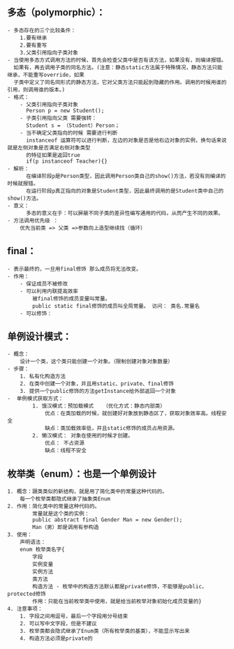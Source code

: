 ## 多态（polymorphic）：
    - 多态存在的三个比较条件：
        1.要有继承
        2.要有重写
        3.父类引用指向子类对象
    - 当使用多态方式调用方法的时候，首先会检查父类中是否有该方法，如果没有，则编译报错。
      如果有，再去调用子类的同名方法。(注意：静态static方法属于特殊情况，静态方法只能继承，不能重写override，如果
      子类中定义了同名同形式的静态方法，它对父类方法只能起到隐藏的作用。调用的时候用谁的引用，则调用谁的版本。)  
    - 格式：
        - 父类引用指向子类对象
          Person p = new Student();
        - 子类引用指向父类 需要强转：
          Student s = （Student）Person；       
        - 当不确定父类指向的时候 需要进行判断
          instanceof 运算符可以进行判断，左边的对象是否是他右边对象的实例，换句话来说就是左侧对象是否满足右侧对象类型
          的特征如果是返回true
          if(p instanceof Teacher){}
    - 解析：
          在编译阶段p是Person类型，因此调用Person类自己的show()方法，若没有则编译的时候就报错。
          在运行阶段p真正指向的对象是Student类型，因此最终调用的是Student类中自己的show()方法。      
    - 意义：
          多态的意义在于：可以屏蔽不同子类的差异性编写通用的代码，从而产生不同的效果。
    - 方法调用优先级 ：
        优先当前类 => 父类 =>参数向上造型继续找（循环）     
 
## final：
    - 表示最终的，一旦用final修饰 那么成员将无法改变。
    - 作用：
        - 保证成员不被修改
        - 可以利用内联提高效率
            被final修饰的成员变量叫常量。
            public static final修饰的成员叫全局常量。 访问： 类名.常量名
        - 可以修饰：
## 单例设计模式：
    - 概念：
        设计一个类，这个类只能创建一个对象。（限制创建对象对象数量） 
    - 步骤：
		1. 私有化构造方法
		2. 在类中创建一个对象，并且用static、private、final修饰
		3. 提供一个public修饰的方法getInstance给外部返回一个对象 
	-  单例模式获取方式：
            1. 饿汉模式：预加载模式	（优化方式：静态内部类）
                优点：在类加载的时候，就创建好对象放到静态区了，获取对象效率高。线程安全
                缺点：类加载效率低，并且static修饰的成员占用资源。  
            2. 懒汉模式： 对象在使用的时候才创建。
                优点： 不占资源     
                缺点：线程不安全	
## 枚举类（enum）：也是一个单例设计
    1. 概念：跟类类似的新结构，就是用了简化类中的常量这种代码的。
        每一个枚举类都隐式继承了抽象类Enum
    2. 作用：简化类中的常量这种代码的。
            常量就是这个类的实例：
            public abstract final Gender Man = new Gender();
            Man（男）即是调用有参构造
    3. 使用：
        声明语法：
        enum 枚举类名字{
            字段
            实例变量
            实例方法
            类方法
            构造方法 - 枚举中的构造方法默认都是private修饰，不能够是public，protected修饰
            作用：只能在当前枚举类中使用，就是给当前枚举对象初始化成员变量的}
    4. 注意事项：
        1. 字段之间用逗号，最后一个字段用分号结束
        2. 可以写中文字段，但是不建议
        3. 枚举类都会隐式继承了Enum类（所有枚举类的基类），不能显示写出来
        4. 构造方法必须是private的                                        